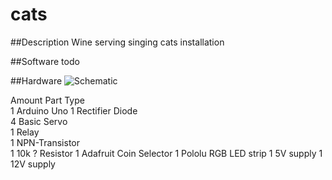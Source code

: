 cats
====
##Description
Wine serving singing cats installation

##Software
todo

##Hardware
![Schematic](/ChinosInternationalCC/cats/schematic/cats_bb.jpg "Schematic")

Amount 	Part Type 			
1 		Arduino Uno	
1 		Rectifier Diode 	
4 		Basic Servo 	
1 		Relay 	
1 		NPN-Transistor 	
1 		10k ? Resistor
1		Adafruit Coin Selector
1		Pololu RGB LED strip
1		5V supply
1		12V supply